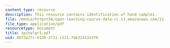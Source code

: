 ```yaml
---
content_type: resource
description: This resource contains identification of hand samples.
file: /media/https%3A/open-learning-course-data-rc.s3.amazonaws.com/12-109-petrology-fall-2005/88f3e27c61382f31c1217de32432e376_spinelgr1.pdf
file_type: application/pdf
resourcetype: Document
title: spinelgr1.pdf
uid: 88f3e27c-6138-2f31-c121-7de32432e376
---
```

